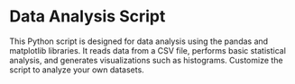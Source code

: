 # Data Analysis Script

This Python script is designed for data analysis using the pandas and matplotlib libraries. It reads data from a CSV file, performs basic statistical analysis, and generates visualizations such as histograms. Customize the script to analyze your own datasets.
